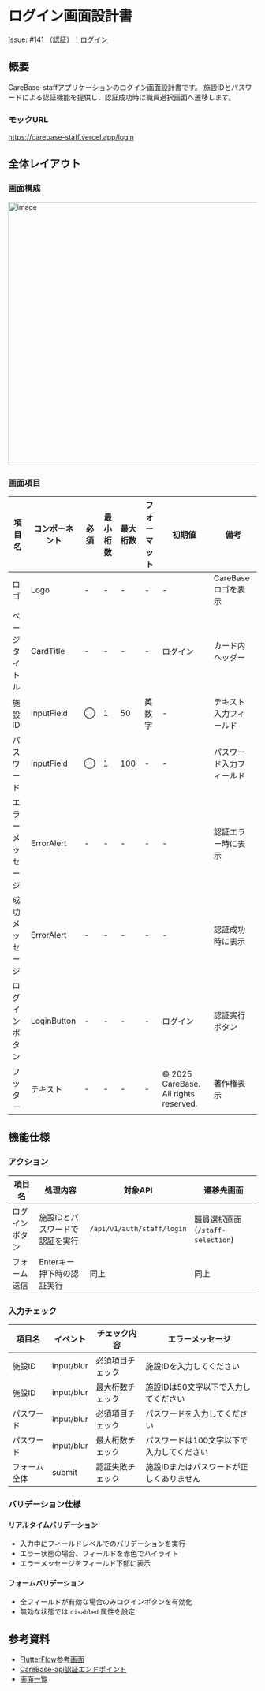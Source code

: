 # ログイン画面設計書

Issue: [#141 （認証）｜ログイン](https://github.com/ambi-tious/CareBase-staff/issues/141)

## 概要

CareBase-staffアプリケーションのログイン画面設計書です。
施設IDとパスワードによる認証機能を提供し、認証成功時は職員選択画面へ遷移します。

### モックURL
https://carebase-staff.vercel.app/login

## 全体レイアウト

### 画面構成
<img width="607" height="534" alt="image" src="https://github.com/user-attachments/assets/b7195a6b-7c05-4f49-93e7-9cccdd783eb1" />

### 画面項目

| 項目名           | コンポーネント | 必須 | 最小桁数 | 最大桁数 | フォーマット | 初期値                                | 備考                     |
| ---------------- | -------------- | ---- | -------- | -------- | ------------ | ------------------------------------- | ------------------------ |
| ロゴ             | Logo           | -    | -        | -        | -            | -                                     | CareBaseロゴを表示       |
| ページタイトル   | CardTitle      | -    | -        | -        | -            | ログイン                              | カード内ヘッダー         |
| 施設ID           | InputField     | ◯    | 1        | 50       | 英数字       | -                                     | テキスト入力フィールド   |
| パスワード       | InputField     | ◯    | 1        | 100      | -            | -                                     | パスワード入力フィールド |
| エラーメッセージ | ErrorAlert     | -    | -        | -        | -            | -                                     | 認証エラー時に表示       |
| 成功メッセージ   | ErrorAlert     | -    | -        | -        | -            | -                                     | 認証成功時に表示         |
| ログインボタン   | LoginButton    | -    | -        | -        | -            | ログイン                              | 認証実行ボタン           |
| フッター         | テキスト       | -    | -        | -        | -            | © 2025 CareBase. All rights reserved. | 著作権表示               |

## 機能仕様

### アクション

| 項目名         | 処理内容                       | 対象API                    | 遷移先画面                        |
| -------------- | ------------------------------ | -------------------------- | --------------------------------- |
| ログインボタン | 施設IDとパスワードで認証を実行 | `/api/v1/auth/staff/login` | 職員選択画面 (`/staff-selection`) |
| フォーム送信   | Enterキー押下時の認証実行      | 同上                       | 同上                              |

### 入力チェック

| 項目名       | イベント   | チェック内容     | エラーメッセージ                          |
| ------------ | ---------- | ---------------- | ----------------------------------------- |
| 施設ID       | input/blur | 必須項目チェック | 施設IDを入力してください                  |
| 施設ID       | input/blur | 最大桁数チェック | 施設IDは50文字以下で入力してください      |
| パスワード   | input/blur | 必須項目チェック | パスワードを入力してください              |
| パスワード   | input/blur | 最大桁数チェック | パスワードは100文字以下で入力してください |
| フォーム全体 | submit     | 認証失敗チェック | 施設IDまたはパスワードが正しくありません  |

### バリデーション仕様

#### リアルタイムバリデーション
- 入力中にフィールドレベルでのバリデーションを実行
- エラー状態の場合、フィールドを赤色でハイライト
- エラーメッセージをフィールド下部に表示

#### フォームバリデーション
- 全フィールドが有効な場合のみログインボタンを有効化
- 無効な状態では `disabled` 属性を設定

## 参考資料

- [FlutterFlow参考画面](https://carebase.flutterflow.app/authLogin)
- [CareBase-api認証エンドポイント](https://github.com/ambi-tious/CareBase-api/issues/3)
- [画面一覧](../../../docs/screen-list.md#認証関連)

